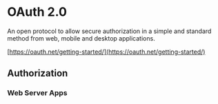 # OAuth 2.0

An open protocol to allow secure authorization in a simple and standard method from web, mobile and desktop applications.

[https://oauth.net/getting-started/](https://oauth.net/getting-started/)

## Authorization

### Web Server Apps

